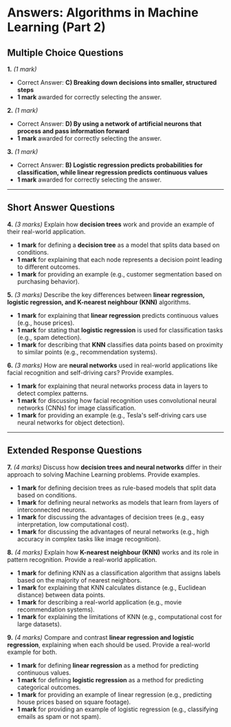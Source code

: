 # **Answers: Algorithms in Machine Learning (Part 2)**

## **Multiple Choice Questions**

**1.** *(1 mark)*  
- Correct Answer: **C) Breaking down decisions into smaller, structured steps**  
- **1 mark** awarded for correctly selecting the answer.  

**2.** *(1 mark)*  
- Correct Answer: **D) By using a network of artificial neurons that process and pass information forward**  
- **1 mark** awarded for correctly selecting the answer.  

**3.** *(1 mark)*  
- Correct Answer: **B) Logistic regression predicts probabilities for classification, while linear regression predicts continuous values**  
- **1 mark** awarded for correctly selecting the answer.  

---

## **Short Answer Questions**

**4.** *(3 marks)* Explain how **decision trees** work and provide an example of their real-world application.  
- **1 mark** for defining a **decision tree** as a model that splits data based on conditions.  
- **1 mark** for explaining that each node represents a decision point leading to different outcomes.  
- **1 mark** for providing an example (e.g., customer segmentation based on purchasing behavior).  

**5.** *(3 marks)* Describe the key differences between **linear regression, logistic regression, and K-nearest neighbour (KNN)** algorithms.  
- **1 mark** for explaining that **linear regression** predicts continuous values (e.g., house prices).  
- **1 mark** for stating that **logistic regression** is used for classification tasks (e.g., spam detection).  
- **1 mark** for describing that **KNN** classifies data points based on proximity to similar points (e.g., recommendation systems).  

**6.** *(3 marks)* How are **neural networks** used in real-world applications like facial recognition and self-driving cars? Provide examples.  
- **1 mark** for explaining that neural networks process data in layers to detect complex patterns.  
- **1 mark** for discussing how facial recognition uses convolutional neural networks (CNNs) for image classification.  
- **1 mark** for providing an example (e.g., Tesla's self-driving cars use neural networks for object detection).  

---

## **Extended Response Questions**

**7.** *(4 marks)* Discuss how **decision trees and neural networks** differ in their approach to solving Machine Learning problems. Provide examples.  
- **1 mark** for defining decision trees as rule-based models that split data based on conditions.  
- **1 mark** for defining neural networks as models that learn from layers of interconnected neurons.  
- **1 mark** for discussing the advantages of decision trees (e.g., easy interpretation, low computational cost).  
- **1 mark** for discussing the advantages of neural networks (e.g., high accuracy in complex tasks like image recognition).  

**8.** *(4 marks)* Explain how **K-nearest neighbour (KNN)** works and its role in pattern recognition. Provide a real-world application.  
- **1 mark** for defining KNN as a classification algorithm that assigns labels based on the majority of nearest neighbors.  
- **1 mark** for explaining that KNN calculates distance (e.g., Euclidean distance) between data points.  
- **1 mark** for describing a real-world application (e.g., movie recommendation systems).  
- **1 mark** for explaining the limitations of KNN (e.g., computational cost for large datasets).  

**9.** *(4 marks)* Compare and contrast **linear regression and logistic regression**, explaining when each should be used. Provide a real-world example for both.  
- **1 mark** for defining **linear regression** as a method for predicting continuous values.  
- **1 mark** for defining **logistic regression** as a method for predicting categorical outcomes.  
- **1 mark** for providing an example of linear regression (e.g., predicting house prices based on square footage).  
- **1 mark** for providing an example of logistic regression (e.g., classifying emails as spam or not spam).  


